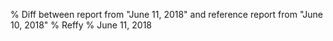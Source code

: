 % Diff between report from "June 11, 2018" and reference report from "June 10, 2018"
% Reffy
% June 11, 2018

